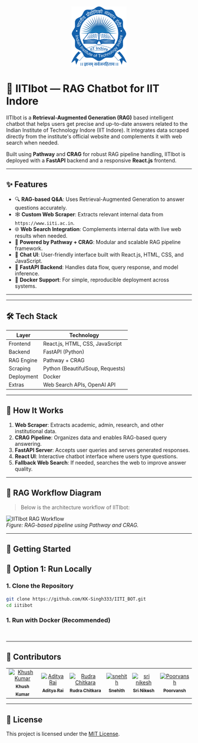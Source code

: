 <p align="center">
  <img src="./assets/iiti_logo.png" alt="IITIbot Logo" width="150" />
</p>

# 🤖 IITIbot — RAG Chatbot for IIT Indore

IITIbot is a **Retrieval-Augmented Generation (RAG)** based intelligent chatbot that helps users get precise and up-to-date answers related to the Indian Institute of Technology Indore (IIT Indore). It integrates data scraped directly from the institute's official website and complements it with web search when needed.

Built using **Pathway** and **CRAG** for robust RAG pipeline handling, IITIbot is deployed with a **FastAPI** backend and a responsive **React.js** frontend.

---

## ✨ Features

- 🔍 **RAG-based Q&A**: Uses Retrieval-Augmented Generation to answer questions accurately.
- 🕸️ **Custom Web Scraper**: Extracts relevant internal data from `https://www.iiti.ac.in`.
- 🌐 **Web Search Integration**: Complements internal data with live web results when needed.
- 🧠 **Powered by Pathway + CRAG**: Modular and scalable RAG pipeline framework.
- 💬 **Chat UI**: User-friendly interface built with React.js, HTML, CSS, and JavaScript.
- 🚀 **FastAPI Backend**: Handles data flow, query response, and model inference.
- 🐳 **Docker Support**: For simple, reproducible deployment across systems.

---

---

## 🛠️ Tech Stack

| Layer       | Technology                      |
|-------------|----------------------------------|
| Frontend    | React.js, HTML, CSS, JavaScript |
| Backend     | FastAPI (Python)                |
| RAG Engine  | Pathway + CRAG                  |
| Scraping    | Python (BeautifulSoup, Requests)|
| Deployment  | Docker                          |
| Extras      | Web Search APIs, OpenAI API     |

---


## 🧠 How It Works

1. **Web Scraper**: Extracts academic, admin, research, and other institutional data.
2. **CRAG Pipeline**: Organizes data and enables RAG-based query answering.
3. **FastAPI Server**: Accepts user queries and serves generated responses.
4. **React UI**: Interactive chatbot interface where users type questions.
5. **Fallback Web Search**: If needed, searches the web to improve answer quality.

---

## 🧩 RAG Workflow Diagram

> Below is the architecture workflow of IITIbot:

![IITIbot RAG Workflow](./assets/iitibot_workflow.png)  
*Figure: RAG-based pipeline using Pathway and CRAG.*

---

## 🚀 Getting Started


## 🧪 Option 1: Run Locally

### 1. Clone the Repository

```bash
git clone https://github.com/KK-Singh333/IITI_BOT.git
cd iitibot
```
### 1. Run with Docker (Recommended)
```


```

---

## 👥 Contributors

<table>
  <tr>
    <td align="center">
      <a href="https://github.com/KK-Singh333">
        <img src="https://avatars.githubusercontent.com/u/177385234?v=4" width="80px;" alt="Khush Kumar"/>
        <br />
        <sub><b>Khush Kumar</b></sub>
      </a>
    </td>
    <!-- Add more contributors below like this: -->
    <td align="center">
      <a href="https://github.com/aditya-rai-5">
        <img src="https://avatars.githubusercontent.com/u/195468146?s=400&v=4" width="80px;" alt="Aditya Rai"/>
        <br />
        <sub><b>Aditya Rai </b></sub>
      </a>
    </td>
    <td align="center">
      <a href="https://github.com/Rudra-Codes">
        <img src="https://avatars.githubusercontent.com/u/178732358?v=4" width="80px;" alt="Rudra Chitkara"/>
        <br />
        <sub><b>Rudra Chitkara</b></sub>
      </a>
    </td>
    <td align="center">
      <a href="https://github.com/snehith-3939">
        <img src="https://avatars.githubusercontent.com/u/184243263?v=4" width="80px;" alt="snehith"/>
        <br />
        <sub><b>Snehith </b></sub>
      </a>
    </td>
    <td align="center">
      <a href="https://github.com/sri-nikesh-31">
        <img src="https://avatars.githubusercontent.com/u/212749969?v=4" width="80px;" alt="sri nikesh"/>
        <br />
        <sub><b>Sri Nikesh </b></sub>
      </a>
    </td>
    <td align="center">
      <a href="https://github.com/aditya-rai-5">
        <img src="https://avatars.githubusercontent.com/u/ID?v=4" width="80px;" alt="Poorvansh"/>
        <br />
        <sub><b>Poorvansh</b></sub>
      </a>
    </td>
   
  </tr>
</table>

---

## 📄 License

This project is licensed under the [MIT License](https://opensource.org/licenses/MIT).

